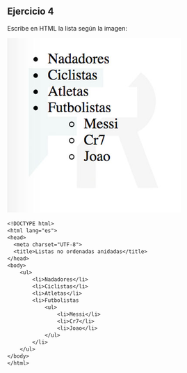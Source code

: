 
## Ejercicio 4

Escribe en HTML la lista según la imagen:

![alt text](image-2.png)

```
<!DOCTYPE html>
<html lang="es">
<head>
  <meta charset="UTF-8">
  <title>Listas no ordenadas anidadas</title>
</head>
<body>
    <ul>
        <li>Nadadores</li>
        <li>Ciclistas</li>
        <li>Atletas</li>
        <li>Futbolistas
            <ul>
                <li>Messi</li>
                <li>Cr7</li>
                <li>Joao</li>
            </ul>
        </li>
    </ul>
</body>
</html>
```
